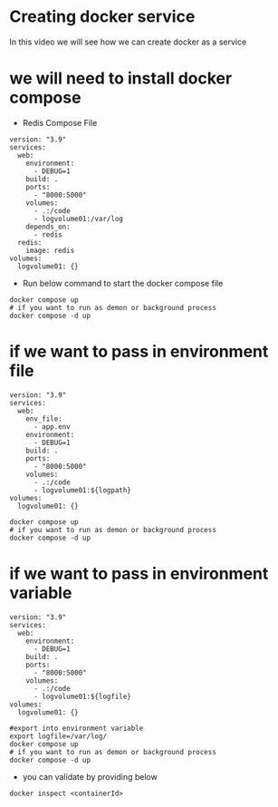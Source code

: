 # Creating docker service
In this video we will see how we can create docker as a service

# we will need to install docker compose

- Redis Compose File

```docker
version: "3.9"
services:
  web:
    environment:
      - DEBUG=1
    build: .
    ports:
      - "8000:5000"
    volumes:
      - .:/code
      - logvolume01:/var/log
    depends_on:
      - redis
  redis:
    image: redis
volumes:
  logvolume01: {}
```

- Run below command to start the docker compose file
``` docker 
docker compose up 
# if you want to run as demon or background process
docker compose -d up
```

# if we want to pass in environment file
```docker
version: "3.9"
services:
  web:
    env_file:
      - app.env
    environment:
      - DEBUG=1
    build: .
    ports:
      - "8000:5000"
    volumes:
      - .:/code
      - logvolume01:${logpath}
volumes:
  logvolume01: {}
```

``` docker 
docker compose up 
# if you want to run as demon or background process
docker compose -d up
```


# if we want to pass in environment variable
```docker
version: "3.9"
services:
  web:
    environment:
      - DEBUG=1
    build: .
    ports:
      - "8000:5000"
    volumes:
      - .:/code
      - logvolume01:${logfile}
volumes:
  logvolume01: {}
```


``` docker 
#export into environment variable
export logfile=/var/log/
docker compose up 
# if you want to run as demon or background process
docker compose -d up
```

- you can validate by providing below
```docker 
docker inspect <containerId>
```
